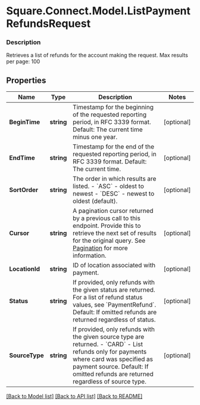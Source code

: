 # Square.Connect.Model.ListPaymentRefundsRequest

### Description

Retrieves a list of refunds for the account making the request.  Max results per page: 100

## Properties

Name | Type | Description | Notes
------------ | ------------- | ------------- | -------------
**BeginTime** | **string** | Timestamp for the beginning of the requested reporting period, in RFC 3339 format.  Default: The current time minus one year. | [optional] 
**EndTime** | **string** | Timestamp for the end of the requested reporting period, in RFC 3339 format.  Default: The current time. | [optional] 
**SortOrder** | **string** | The order in which results are listed. - &#x60;ASC&#x60; - oldest to newest - &#x60;DESC&#x60; - newest to oldest (default). | [optional] 
**Cursor** | **string** | A pagination cursor returned by a previous call to this endpoint. Provide this to retrieve the next set of results for the original query.  See [Pagination](https://developer.squareup.com/docs/basics/api101/pagination) for more information. | [optional] 
**LocationId** | **string** | ID of location associated with payment. | [optional] 
**Status** | **string** | If provided, only refunds with the given status are returned. For a list of refund status values, see &#x60;PaymentRefund&#x60;.  Default: If omitted refunds are returned regardless of status. | [optional] 
**SourceType** | **string** | If provided, only refunds with the given source type are returned. - &#x60;CARD&#x60; - List refunds only for payments where card was specified as payment source.  Default: If omitted refunds are returned regardless of source type. | [optional] 



[[Back to Model list]](../README.md#documentation-for-models) [[Back to API list]](../README.md#documentation-for-api-endpoints) [[Back to README]](../README.md)

